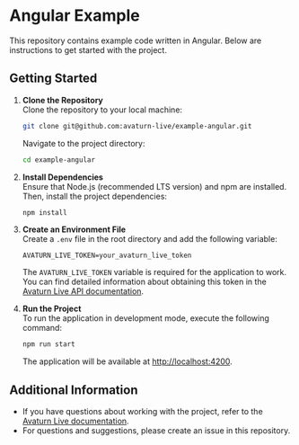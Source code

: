# Angular Example

This repository contains example code written in Angular. Below are instructions to get started with the project.

## Getting Started

1. **Clone the Repository**  
   Clone the repository to your local machine:

   ```bash
   git clone git@github.com:avaturn-live/example-angular.git
   ```

   Navigate to the project directory:

   ```bash
   cd example-angular
   ```

2. **Install Dependencies**  
   Ensure that Node.js (recommended LTS version) and npm are installed. Then, install the project dependencies:

   ```bash
   npm install
   ```

3. **Create an Environment File**  
   Create a `.env` file in the root directory and add the following variable:

   ```env
   AVATURN_LIVE_TOKEN=your_avaturn_live_token
   ```

   The `AVATURN_LIVE_TOKEN` variable is required for the application to work. You can find detailed information about obtaining this token in the [Avaturn Live API documentation](https://docs.avaturn.live).

4. **Run the Project**  
   To run the application in development mode, execute the following command:
   ```bash
   npm run start
   ```
   The application will be available at [http://localhost:4200](http://localhost:4200).

## Additional Information

- If you have questions about working with the project, refer to the [Avaturn Live documentation](https://docs.avaturn.live).
- For questions and suggestions, please create an issue in this repository.
